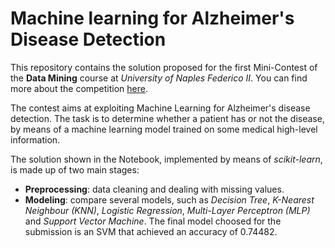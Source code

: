 # Machine learning for Alzheimer's Disease Detection
This repository contains the solution proposed for the first Mini-Contest of the **Data Mining** course at *University of Naples Federico II*.
You can find more about the competition [here](https://www.kaggle.com/c/unina-data-mining-2021-minicontest-n1/overview).

The contest aims at exploiting Machine Learning for Alzheimer's disease detection. The task is to determine whether a patient has or not the disease, by means of a machine learning model trained on some medical high-level information.

The solution shown in the Notebook, implemented by means of *scikit-learn*, is made up of two main stages:
- **Preprocessing**: data cleaning and dealing with missing values.
- **Modeling**: compare several models, such as *Decision Tree*, *K-Nearest Neighbour (KNN)*, *Logistic Regression*, *Multi-Layer Perceptron (MLP)* and *Support Vector Machine*.
The final model choosed for the submission is an SVM that achieved an accuracy of 0.74482.
